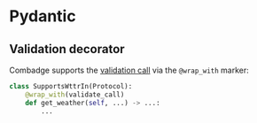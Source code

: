 # Pydantic

## Validation decorator

Combadge supports the [validation call](https://docs.pydantic.dev/latest/api/validate_call/) via the
`@wrap_with` marker:

```python
class SupportsWttrIn(Protocol):
    @wrap_with(validate_call)
    def get_weather(self, ...) -> ...:
        ...
```
